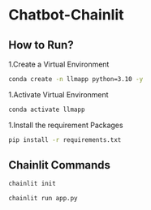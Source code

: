 # Chatbot-Chainlit

## How to Run?

1.Create a Virtual Environment

```bash
conda create -n llmapp python=3.10 -y

```

1.Activate Virtual Environment

```bash
conda activate llmapp 

```

1.Install the requirement Packages

```bash
pip install -r requirements.txt

```

## Chainlit Commands

```bash
chainlit init

```

```bash
chainlit run app.py
```

